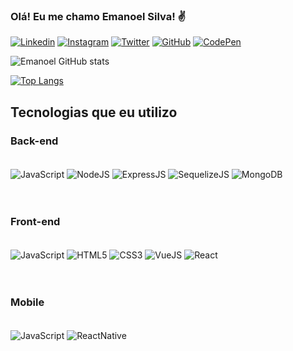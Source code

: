 
### Olá! Eu me chamo Emanoel Silva! ✌️

[![Linkedin](https://img.shields.io/badge/LinkedIn-0077B5?style=for-the-badge&logo=linkedin&logoColor=white)](https://www.linkedin.com/in/emanoel-silva14/)
[![Instagram](https://img.shields.io/badge/Instagram-E4405F?style=for-the-badge&logo=instagram&logoColor=white)](https://www.instagram.com/emanoelsilva.png/)
[![Twitter](https://img.shields.io/badge/Twitter-1DA1F2?style=for-the-badge&logo=twitter&logoColor=white)](https://twitter.com/Emanoelpara)
[![GitHub](https://img.shields.io/badge/GitHub-100000?style=for-the-badge&logo=github&logoColor=white
)](https://github.com/EmanoelSiilva/)
[![CodePen](https://img.shields.io/badge/Codepen-000000?style=for-the-badge&logo=codepen&logoColor=white)](https://codepen.io/emanoelsiilva)

![Emanoel GitHub stats](https://github-readme-stats.vercel.app/api?username=EmanoelSiilva&show_icons=true&theme=highcontrast)

[![Top Langs](https://github-readme-stats.vercel.app/api/top-langs/?username=anuraghazra&hide_progress=true)](https://github.com/anuraghazra/github-readme-stats)

## Tecnologias que eu utilizo

### Back-end
<div style="display: inline_block"><br/>
    <img align="center" alt="JavaScript" src="https://img.shields.io/badge/JavaScript-323330?style=for-the-badge&logo=javascript&logoColor=F7DF1E" />
    <img align="center" alt="NodeJS" src="https://img.shields.io/badge/Node.js-43853D?style=for-the-badge&logo=node.js&logoColor=white" />
    <img align="center" alt="ExpressJS" src="https://img.shields.io/badge/Express.js-404D59?style=for-the-badge" />
    <img align="center" alt="SequelizeJS" src="https://img.shields.io/badge/sequelize-323330?style=for-the-badge&logo=sequelize&logoColor=blue" />
    <img align="center" alt="MongoDB" src="https://img.shields.io/badge/MongoDB-4EA94B?style=for-the-badge&logo=mongodb&logoColor=white" />
</div><br/><br/>

### Front-end
<div style="display: inline_block"><br/>
    <img align="center" alt="JavaScript" src="https://img.shields.io/badge/JavaScript-323330?style=for-the-badge&logo=javascript&logoColor=F7DF1E" />
    <img align="center" alt="HTML5" src="https://img.shields.io/badge/HTML5-E34F26?style=for-the-badge&logo=html5&logoColor=white" />
    <img align="center" alt="CSS3" src="https://img.shields.io/badge/CSS3-1572B6?style=for-the-badge&logo=css3&logoColor=white" />
    <img align="center" alt="VueJS" src="https://img.shields.io/badge/Vue.js-35495E?style=for-the-badge&logo=vue.js&logoColor=4FC08D" />
    <img align="center" alt="React" src="https://img.shields.io/badge/React-20232A?style=for-the-badge&logo=react&logoColor=61DAFB" />
</div><br/><br/>

### Mobile
<div style="display: inline_block"><br/>
    <img align="center" alt="JavaScript" src="https://img.shields.io/badge/JavaScript-323330?style=for-the-badge&logo=javascript&logoColor=F7DF1E" />
    <img align="center" alt="ReactNative" src="https://img.shields.io/badge/React_Native-20232A?style=for-the-badge&logo=react&logoColor=61DAFB" />
</div>
